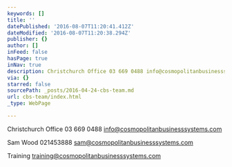 ```yaml
---
keywords: []
title: ''
datePublished: '2016-08-07T11:20:41.412Z'
dateModified: '2016-08-07T11:20:38.294Z'
publisher: {}
author: []
inFeed: false
hasPage: true
inNav: true
description: Christchurch Office 03 669 0488 info@cosmopolitanbusinesssystems.com
via: {}
starred: false
sourcePath: _posts/2016-04-24-cbs-team.md
url: cbs-team/index.html
_type: WebPage

---
```

Christchurch Office 03 669 0488 [info@cosmopolitanbusinesssystems.com][0]

Sam Wood 021453888 [sam@cosmopolitanbusinesssystems.com][1]

Training [training][2][@cosmopolitanbusinesssystems.com][0]

[0]: mailto:info@cosmopolitanbusinesssystems.com
[1]: mailto:sam@cosmopolitanbusinesssystems.com
[2]: http://mailto:training@cosmopolitanbusinesssystems.com/